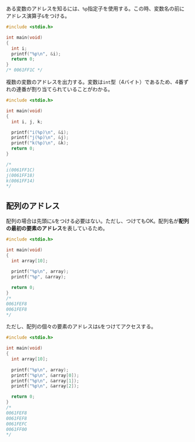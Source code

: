 ある変数のアドレスを知るには、`%p`指定子を使用する。この時、変数名の前にアドレス演算子`&`をつける。

```c
#include <stdio.h>

int main(void)
{
  int i;
  printf("%p\n", &i);
  return 0;
}
/* 0061FF1C */
```

複数の変数のアドレスを出力する。変数は`int`型（4バイト）であるため、4番ずれの連番が割り当てられていることがわかる。

```c
#include <stdio.h>

int main(void)
{
  int i, j, k;

  printf("i(%p)\n", &i);
  printf("j(%p)\n", &j);
  printf("k(%p)\n", &k);
  return 0;
}

/*
i(0061FF1C)
j(0061FF18)
k(0061FF14)
*/
```

## 配列のアドレス

配列の場合は先頭に`&`をつける必要はない。ただし、つけてもOK。配列名が**配列の最初の要素のアドレス**を表しているため。


```c
#include <stdio.h>

int main(void)
{
  int array[10];
  
  printf("%p\n", array);
  printf("%p", &array);

  return 0;
}
/*
0061FEF8
0061FEF8
*/
```

ただし、配列の個々の要素のアドレスは`&`をつけてアクセスする。

```c
#include <stdio.h>

int main(void)
{
  int array[10];
  
  printf("%p\n", array);
  printf("%p\n", &array[0]);
  printf("%p\n", &array[1]);
  printf("%p\n", &array[2]);

  return 0;
}
/*
0061FEF8
0061FEF8
0061FEFC
0061FF00
*/
```




